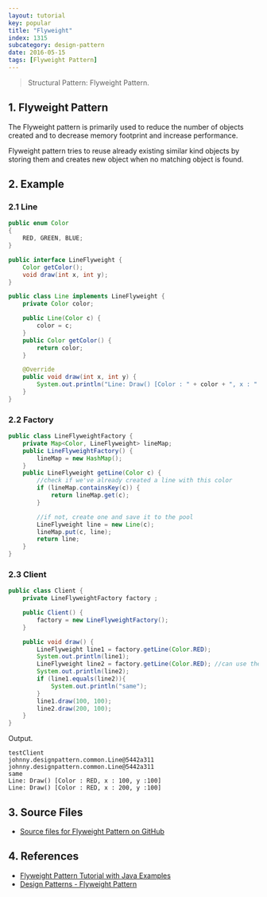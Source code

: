```yaml
---
layout: tutorial
key: popular
title: "Flyweight"
index: 1315
subcategory: design-pattern
date: 2016-05-15
tags: [Flyweight Pattern]
---
```


> Structural Pattern: Flyweight Pattern.

## 1. Flyweight Pattern
The Flyweight pattern is primarily used to reduce the number of objects created and to decrease memory footprint and increase performance.

Flyweight pattern tries to reuse already existing similar kind objects by storing them and creates new object when no matching object is found.

## 2. Example
### 2.1 Line
```java
public enum Color
{
    RED, GREEN, BLUE;
}

public interface LineFlyweight {
    Color getColor();
    void draw(int x, int y);
}

public class Line implements LineFlyweight {
    private Color color;

    public Line(Color c) {
        color = c;
    }
    public Color getColor() {
        return color;
    }

    @Override
    public void draw(int x, int y) {
        System.out.println("Line: Draw() [Color : " + color + ", x : " + x + ", y :" + y + "]");
    }
}
```
### 2.2 Factory
```java
public class LineFlyweightFactory {
    private Map<Color, LineFlyweight> lineMap;
    public LineFlyweightFactory() {
        lineMap = new HashMap();
    }
    public LineFlyweight getLine(Color c) {
        //check if we've already created a line with this color
        if (lineMap.containsKey(c)) {
            return lineMap.get(c);
        }

        //if not, create one and save it to the pool
        LineFlyweight line = new Line(c);
        lineMap.put(c, line);
        return line;
    }
}
```
### 2.3 Client
```java
public class Client {
    private LineFlyweightFactory factory ;

    public Client() {
        factory = new LineFlyweightFactory();
    }

    public void draw() {
        LineFlyweight line1 = factory.getLine(Color.RED);
        System.out.println(line1);
        LineFlyweight line2 = factory.getLine(Color.RED); //can use the lines independently
        System.out.println(line2);
        if (line1.equals(line2)){
            System.out.println("same");
        }
        line1.draw(100, 100);
        line2.draw(200, 100);
    }
}
```
Output.
```raw
testClient
johnny.designpattern.common.Line@5442a311
johnny.designpattern.common.Line@5442a311
same
Line: Draw() [Color : RED, x : 100, y :100]
Line: Draw() [Color : RED, x : 200, y :100]
```

## 3. Source Files
* [Source files for Flyweight Pattern on GitHub](https://github.com/jojozhuang/design-patterns-java/tree/master/design-pattern-flyweight)

## 4. References
* [Flyweight Pattern Tutorial with Java Examples](https://dzone.com/articles/design-patterns-flyweight)
* [Design Patterns - Flyweight Pattern](https://www.tutorialspoint.com/design_pattern/flyweight_pattern.htm)
